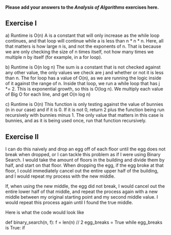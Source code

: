 #### Please add your answers to the ***Analysis of  Algorithms*** exercises here.

## Exercise I

a) Runtime is O(n)
A is a constant that will only increase as the while loop continues, and that loop will continue while a is less than n * n * n. Here, all that matters is how large n is, and not the exponents of n. That is because we are only checking the size of n times itself, not how many times we multiple n by itself (for example, in a for loop).


b) Runtime is O(n log n)
The sum is a constant that is not checked against any other value, the only values we check are j and whether or not it is less than n. The for loop has a value of O(n), as we are running the logic inside of it against the range of n. Inside that loop, we run a while loop that has j *= 2. This is exponential growth, so this is O(log n). We multiply each value of Big O for each line, and get O(n log n)


c) Runtime is O(n)
This function is only testing against the value of bunnies (n in our case) and if it is 0. If it is not 0, return 2 plus the function being run recursively with bunnies minus 1. The only value that matters in this case is bunnies, and as it is being used once, run that function recursively. 

## Exercise II

I can do this naively and drop an egg off of each floor until the egg does not break when dropped, or I can tackle this problem as if I were using Binary Search. I would take the amount of floors in the building and divide them by half, and start on that floor. When dropping the egg, if the egg broke at that floor, I could immediately cancel out the entire upper half of the building, and I would repeat my process with the new middle. 

If, when using the new middle, the egg did not break, I would cancel out the entire lower half of that middle, and repeat the process again with a new middle between my original starting point and my second middle value. I would repeat this process again until I found the true middle.

Here is what the code would look like

def binary_search(n, f):
    f = len(n) // 2
    egg_breaks = True
    while egg_breaks is True:
        if 

